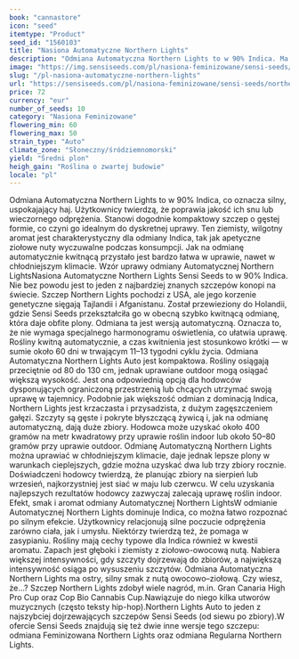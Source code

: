 ```yaml
---
book: "cannastore"
icon: "seed"
itemtype: "Product"
seed_id: "1560103"
title: "Nasiona Automatyczne Northern Lights"
description: "Odmiana Automatyczna Northern Lights to w 90% Indica. Ma ziemisty zapach i krótki cykl życia. Rośliny osiągają wysokość 80–130 cm i mają relaksujący efekt."
image: "https://img.sensiseeds.com/pl/nasiona-feminizowane/sensi-seeds/northern-lights-autoflowering-image.png"
slug: "/pl-nasiona-automatyczne-northern-lights"
url: "https://sensiseeds.com/pl/nasiona-feminizowane/sensi-seeds/northern-lights-autoflowering?a_aid=cannastore"
price: 72
currency: "eur"
number_of_seeds: 10
category: "Nasiona Feminizowane"
flowering_min: 60
flowering_max: 50
strain_type: "Auto"
climate_zone: "Słoneczny/śródziemnomorski"
yield: "Średni plon"
heigh_gain: "Roślina o zwartej budowie"
locale: "pl"
---
```

Odmiana Automatyczna Northern Lights to w 90% Indica, co oznacza silny, uspokajający haj. Użytkownicy twierdzą, że poprawia jakość ich snu lub wieczornego odprężenia. Stanowi dogodnie kompaktowy szczep o gęstej formie, co czyni go idealnym do dyskretnej uprawy. Ten ziemisty, wilgotny aromat jest charakterystyczny dla odmiany Indica, tak jak apetyczne ziołowe nuty wyczuwalne podczas konsumpcji. Jak na odmianę automatycznie kwitnącą przystało jest bardzo łatwa w uprawie, nawet w chłodniejszym klimacie. Wzór uprawy odmiany Automatycznej Northern LightsNasiona Automatyczne Northern Lights Sensi Seeds to w 90% Indica. Nie bez powodu jest to jeden z najbardziej znanych szczepów konopi na świecie. Szczep Northern Lights pochodzi z USA, ale jego korzenie genetyczne sięgają Tajlandii i Afganistanu. Został przewieziony do Holandii, gdzie Sensi Seeds przekształciła go w obecną szybko kwitnącą odmianę, która daje obfite plony. Odmiana ta jest wersją automatyczną. Oznacza to, że nie wymaga specjalnego harmonogramu oświetlenia, co ułatwia uprawę. Rośliny kwitną automatycznie, a czas kwitnienia jest stosunkowo krótki — w sumie około 60 dni w trwającym 11–13 tygodni cyklu życia. Odmiana Automatyczna Northern Lights Auto jest kompaktowa. Rośliny osiągają przeciętnie od 80 do 130 cm, jednak uprawiane outdoor mogą osiągać większą wysokość. Jest ona odpowiednią opcją dla hodowców dysponujących ograniczoną przestrzenią lub chcących utrzymać swoją uprawę w tajemnicy. Podobnie jak większość odmian z dominacją Indica, Northern Lights jest krzaczasta i przysadzista, z dużym zagęszczeniem gałęzi. Szczyty są gęste i pokryte błyszczącą żywicą i, jak na odmianę automatyczną, dają duże zbiory. Hodowca może uzyskać około 400 gramów na metr kwadratowy przy uprawie roślin indoor lub około 50–80 gramów przy uprawie outdoor. Odmianę Automatyczną Northern Lights można uprawiać w chłodniejszym klimacie, daje jednak lepsze plony w warunkach cieplejszych, gdzie można uzyskać dwa lub trzy zbiory rocznie. Doświadczeni hodowcy twierdzą, że planując zbiory na sierpień lub wrzesień, najkorzystniej jest siać w maju lub czerwcu. W celu uzyskania najlepszych rezultatów hodowcy zazwyczaj zalecają uprawę roślin indoor. Efekt, smak i aromat odmiany Automatycznej Northern LightsW odmianie Automatycznej Northern Lights dominuje Indica, co można łatwo rozpoznać po silnym efekcie. Użytkownicy relacjonują silne poczucie odprężenia zarówno ciała, jak i umysłu. Niektórzy twierdzą też, że pomaga w zasypianiu. Rośliny mają cechy typowe dla Indica również w kwestii aromatu. Zapach jest głęboki i ziemisty z ziołowo-owocową nutą. Nabiera większej intensywności, gdy szczyty dojrzewają do zbiorów, a największą intensywność osiąga po wysuszeniu szczytów. Odmiana Automatyczna Northern Lights ma ostry, silny smak z nutą owocowo–ziołową. Czy wiesz, że…? Szczep Northern Lights zdobył wiele nagród, m.in. Gran Canaria High Pro Cup oraz Cop Bio Cannabis Cup.Nawiązuje do niego kilka utworów muzycznych (często teksty hip-hop).Northern Lights Auto to jeden z najszybciej dojrzewających szczepów Sensi Seeds (od siewu po zbiory).W ofercie Sensi Seeds znajdują się też dwie inne wersje tego szczepu: odmiana Feminizowana Northern Lights oraz odmiana Regularna Northern Lights.
